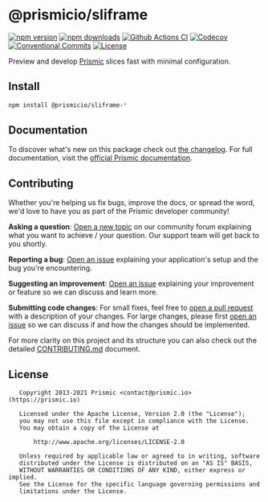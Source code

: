 <!--

Replace all on all files (README.md, CONTRIBUTING.md, bug_report.md, package.json):
- @prismicio/sliframe
- Preview and develop Prismic slices fast with minimal configuration
- prismicio/sliframe
- sliframe

-->

# @prismicio/sliframe

[![npm version][npm-version-src]][npm-version-href]
[![npm downloads][npm-downloads-src]][npm-downloads-href]
[![Github Actions CI][github-actions-ci-src]][github-actions-ci-href]
[![Codecov][codecov-src]][codecov-href]
[![Conventional Commits][conventional-commits-src]][conventional-commits-href]
[![License][license-src]][license-href]

Preview and develop [Prismic][prismic] slices fast with minimal configuration.

<!--

TODO: Create a small list of package features:

- 🤔 &nbsp;A useful feature;
- 🥴 &nbsp;Another useful feature;
- 🙃 &nbsp;A final useful feature.

Non-breaking space: &nbsp; are here on purpose to fix emoji rendering on certain systems.

-->

## Install

```bash
npm install @prismicio/sliframe-*
```

## Documentation

To discover what's new on this package check out [the changelog][changelog]. For full documentation, visit the [official Prismic documentation][prismic-docs].

## Contributing

Whether you're helping us fix bugs, improve the docs, or spread the word, we'd love to have you as part of the Prismic developer community!

**Asking a question**: [Open a new topic][forum-question] on our community forum explaining what you want to achieve / your question. Our support team will get back to you shortly.

**Reporting a bug**: [Open an issue][repo-bug-report] explaining your application's setup and the bug you're encountering.

**Suggesting an improvement**: [Open an issue][repo-feature-request] explaining your improvement or feature so we can discuss and learn more.

**Submitting code changes**: For small fixes, feel free to [open a pull request][repo-pull-requests] with a description of your changes. For large changes, please first [open an issue][repo-feature-request] so we can discuss if and how the changes should be implemented.

For more clarity on this project and its structure you can also check out the detailed [CONTRIBUTING.md][contributing] document.

## License

```
   Copyright 2013-2021 Prismic <contact@prismic.io> (https://prismic.io)

   Licensed under the Apache License, Version 2.0 (the "License");
   you may not use this file except in compliance with the License.
   You may obtain a copy of the License at

       http://www.apache.org/licenses/LICENSE-2.0

   Unless required by applicable law or agreed to in writing, software
   distributed under the License is distributed on an "AS IS" BASIS,
   WITHOUT WARRANTIES OR CONDITIONS OF ANY KIND, either express or implied.
   See the License for the specific language governing permissions and
   limitations under the License.
```

<!-- Links -->

[prismic]: https://prismic.io

<!-- TODO: Replace link with a more useful one if available -->

[prismic-docs]: https://prismic.io/docs
[changelog]: ./CHANGELOG.md
[contributing]: ./CONTRIBUTING.md

<!-- TODO: Replace link with a more useful one if available -->

[forum-question]: https://community.prismic.io
[repo-bug-report]: https://github.com/prismicio/sliframe/issues/new?assignees=&labels=bug&template=bug_report.md&title=
[repo-feature-request]: https://github.com/prismicio/sliframe/issues/new?assignees=&labels=enhancement&template=feature_request.md&title=
[repo-pull-requests]: https://github.com/prismicio/sliframe/pulls

<!-- Badges -->

[npm-version-src]: https://img.shields.io/npm/v/@prismicio/sliframe-core/latest.svg
[npm-version-href]: https://npmjs.com/package/@prismicio/sliframe-core
[npm-downloads-src]: https://img.shields.io/npm/dm/@prismicio/sliframe-core.svg
[npm-downloads-href]: https://npmjs.com/package/@prismicio/sliframe-core
[github-actions-ci-src]: https://github.com/prismicio/sliframe/workflows/ci/badge.svg
[github-actions-ci-href]: https://github.com/prismicio/sliframe/actions?query=workflow%3Aci
[codecov-src]: https://img.shields.io/codecov/c/github/prismicio/sliframe.svg
[codecov-href]: https://codecov.io/gh/prismicio/sliframe
[conventional-commits-src]: https://img.shields.io/badge/Conventional%20Commits-1.0.0-yellow.svg
[conventional-commits-href]: https://conventionalcommits.org
[license-src]: https://img.shields.io/npm/l/@prismicio/sliframe-core.svg
[license-href]: https://npmjs.com/package/@prismicio/sliframe-core
